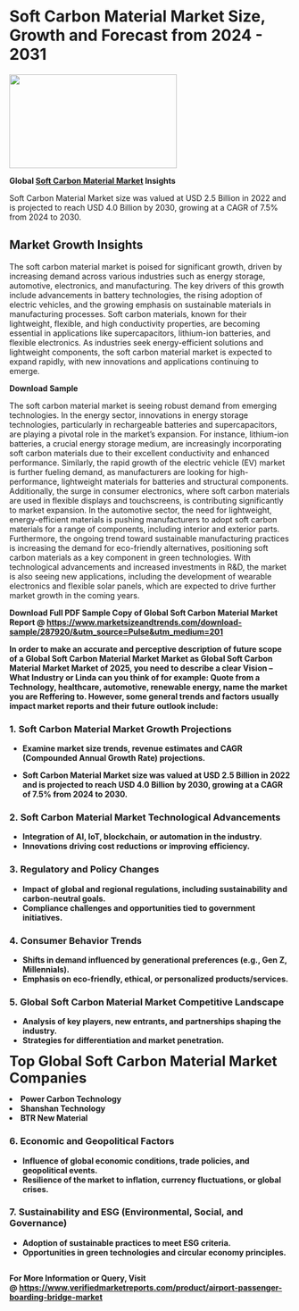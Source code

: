 <H1>Soft Carbon Material Market Size, Growth and Forecast from 2024 - 2031</H1><img class="aligncenter size-medium wp-image-584254" src="https://thirdeyenews.in/wp-content/uploads/2024/09/Global-Market-Research-300x168.jpeg" alt="" width="300" height="168" /><p><strong>Global&nbsp;<a href="https://www.marketsizeandtrends.com/download-sample/287920/&amp;utm_source=Pulse&amp;utm_medium=201">Soft Carbon Material Market</a> Insights</strong></p><p>Soft Carbon Material Market size was valued at USD 2.5 Billion in 2022 and is projected to reach USD 4.0 Billion by 2030, growing at a CAGR of 7.5% from 2024 to 2030.</p><p><h2>Market Growth Insights</h2> <p>The soft carbon material market is poised for significant growth, driven by increasing demand across various industries such as energy storage, automotive, electronics, and manufacturing. The key drivers of this growth include advancements in battery technologies, the rising adoption of electric vehicles, and the growing emphasis on sustainable materials in manufacturing processes. Soft carbon materials, known for their lightweight, flexible, and high conductivity properties, are becoming essential in applications like supercapacitors, lithium-ion batteries, and flexible electronics. As industries seek energy-efficient solutions and lightweight components, the soft carbon material market is expected to expand rapidly, with new innovations and applications continuing to emerge.</p> <p><strong>Download Sample</strong></p> <p>The soft carbon material market is seeing robust demand from emerging technologies. In the energy sector, innovations in energy storage technologies, particularly in rechargeable batteries and supercapacitors, are playing a pivotal role in the market’s expansion. For instance, lithium-ion batteries, a crucial energy storage medium, are increasingly incorporating soft carbon materials due to their excellent conductivity and enhanced performance. Similarly, the rapid growth of the electric vehicle (EV) market is further fueling demand, as manufacturers are looking for high-performance, lightweight materials for batteries and structural components. Additionally, the surge in consumer electronics, where soft carbon materials are used in flexible displays and touchscreens, is contributing significantly to market expansion. In the automotive sector, the need for lightweight, energy-efficient materials is pushing manufacturers to adopt soft carbon materials for a range of components, including interior and exterior parts. Furthermore, the ongoing trend toward sustainable manufacturing practices is increasing the demand for eco-friendly alternatives, positioning soft carbon materials as a key component in green technologies. With technological advancements and increased investments in R&D, the market is also seeing new applications, including the development of wearable electronics and flexible solar panels, which are expected to drive further market growth in the coming years. <p><strong></p><p><span class=""><strong>Download Full PDF Sample Copy of Global Soft Carbon Material Market Report</strong> @ <a href="https://www.marketsizeandtrends.com/download-sample/287920/&amp;utm_source=Pulse&amp;utm_medium=201" target="_blank">https://www.marketsizeandtrends.com/download-sample/287920/&amp;utm_source=Pulse&amp;utm_medium=201</a></span></p><p>In order to make an accurate and perceptive description of future scope of a Global&nbsp;Soft Carbon Material Market Market as Global&nbsp;Soft Carbon Material Market Market of 2025, you need to describe a clear Vision &ndash; What Industry or Linda can you think of for example: Quote from a Technology, healthcare, automotive, renewable energy, name the market you are Reffering to. However, some general trends and factors usually impact market reports and their future outlook include:</p><h3>1.&nbsp;<strong>Soft Carbon Material Market Growth Projections</strong></h3><ul><li>Examine market size trends, revenue estimates and CAGR (Compounded Annual Growth Rate) projections.</li><li><p>Soft Carbon Material Market size was valued at USD 2.5 Billion in 2022 and is projected to reach USD 4.0 Billion by 2030, growing at a CAGR of 7.5% from 2024 to 2030.</p></li></ul><h3>2.&nbsp;<strong>Soft Carbon Material Market Technological Advancements</strong></h3><ul><li>Integration of AI, IoT, blockchain, or automation in the industry.</li><li>Innovations driving cost reductions or improving efficiency.</li></ul><h3>3.&nbsp;<strong>Regulatory and Policy Changes</strong></h3><ul><li>Impact of global and regional regulations, including sustainability and carbon-neutral goals.</li><li>Compliance challenges and opportunities tied to government initiatives.</li></ul><h3>4.&nbsp;<strong>Consumer Behavior Trends</strong></h3><ul><li>Shifts in demand influenced by generational preferences (e.g., Gen Z, Millennials).</li><li>Emphasis on eco-friendly, ethical, or personalized products/services.</li></ul><h3>5.&nbsp;<strong>Global Soft Carbon Material Market Competitive Landscape</strong></h3><ul><li>Analysis of key players, new entrants, and partnerships shaping the industry.</li><li>Strategies for differentiation and market penetration.</li></ul><p data-pm-slice="1 1 []"><span style="color: inherit; font-family: inherit; font-size: 25px;">Top Global Soft Carbon Material Market Companies</span></p><div class="" data-test-id=""><p><li>Power Carbon Technology</li><li> Shanshan Technology</li><li> BTR New Material</li></p></div><h3>6.&nbsp;<strong>Economic and Geopolitical Factors</strong></h3><ul><li>Influence of global economic conditions, trade policies, and geopolitical events.</li><li>Resilience of the market to inflation, currency fluctuations, or global crises.</li></ul><h3>7.&nbsp;<strong>Sustainability and ESG (Environmental, Social, and Governance)</strong></h3><ul><li>Adoption of sustainable practices to meet ESG criteria.</li><li>Opportunities in green technologies and circular economy principles.</li></ul><h2><strong style="font-size: 14px;">For More Information or Query, Visit @&nbsp;</strong><a style="background-color: #ffffff; font-size: 14px;" href="https://www.marketsizeandtrends.com/report/soft-carbon-material-market/" target="_blank">https://www.verifiedmarketreports.com/product/airport-passenger-boarding-bridge-market</a></h2>
